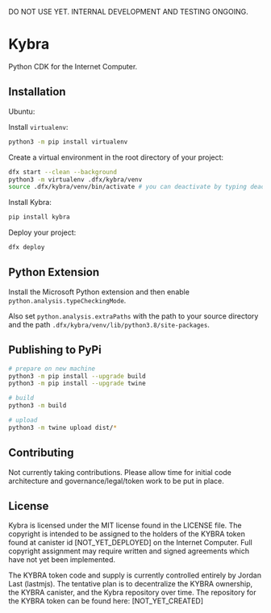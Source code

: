 DO NOT USE YET. INTERNAL DEVELOPMENT AND TESTING ONGOING.

# Kybra

Python CDK for the Internet Computer.

## Installation

Ubuntu:

Install `virtualenv`:

```bash
python3 -m pip install virtualenv
```

Create a virtual environment in the root directory of your project:

```bash
dfx start --clean --background
python3 -m virtualenv .dfx/kybra/venv
source .dfx/kybra/venv/bin/activate # you can deactivate by typing deactivate
```

Install Kybra:

```bash
pip install kybra
```

Deploy your project:

```bash
dfx deploy
```

## Python Extension

Install the Microsoft Python extension and then enable `python.analysis.typeCheckingMode`.

Also set `python.analysis.extraPaths` with the path to your source directory and the path `.dfx/kybra/venv/lib/python3.8/site-packages`.

## Publishing to PyPi

```bash
# prepare on new machine
python3 -m pip install --upgrade build
python3 -m pip install --upgrade twine

# build
python3 -m build

# upload
python3 -m twine upload dist/*
```

## Contributing

Not currently taking contributions. Please allow time for initial code architecture and governance/legal/token work to be put in place.

## License

Kybra is licensed under the MIT license found in the LICENSE file. The copyright is intended to be assigned to the holders of the KYBRA token found at canister id [NOT_YET_DEPLOYED] on the Internet Computer. Full copyright assignment may require written and signed agreements which have not yet been implemented.

The KYBRA token code and supply is currently controlled entirely by Jordan Last (lastmjs). The tentative plan is to decentralize the KYBRA ownership, the KYBRA canister, and the Kybra repository over time. The repository for the KYBRA token can be found here: [NOT_YET_CREATED]
